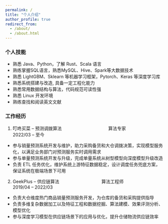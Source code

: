 ```yaml
---
permalink: /
title: "个人介绍"
author_profile: true
redirect_from: 
  - /about/
  - /about.html
---
```


### 个人技能

- 熟悉 Java、Python，了解 Rust、Scala 语言
- 熟练掌握SQL语言，熟悉MySQL、Hive、Spark等大数据技术
- 熟悉 LightGBM、Sklearn 等机器学习框架，Pytorch、Keras 等深度学习库
- 熟悉系统搭建与改造, 具备一定工程化能力
- 熟悉常用数据结构与算法，代码规范可读性强
- 熟悉 Linux 开发环境
- 熟练查找和阅读英文文献

### 工作经历
1. 叮咚买菜 – 预测调拨算法       &emsp;&emsp;&emsp;&emsp;&emsp;&emsp;&emsp;&emsp;&emsp;&emsp;       算法专家        &emsp;&emsp;&emsp;&emsp;&emsp;&emsp;                       2022/03 – 至今
- 参与销量预测系统开发与维护，助力采购备货和大仓调拨决策，实现模型服务化，以满足业务部门对预测服务实时调用需求 
- 参与单量预测系统开发与升级，完成单量系统从树型模型向深度模型升级改造
- 负责 ETL 任务优化，维护系统上游特征数据稳定，设计调度任务兜底方案，保证系统在极端场景下可用 
2. GeekPlus – 供应链算法  &emsp;&emsp;&emsp;&emsp;&emsp;&emsp;&emsp;&emsp;&emsp;           算法工程师   &emsp;&emsp;&emsp;&emsp;&emsp;&emsp;                          2019/04 – 2022/03
- 负责大仓维度热门商品销量预测服务开发，为仓库的备货和采购提供指导 
- 负责多维复杂数据加工以及特征工程和数据挖掘、算法建模、效果评测分析、模型优化
- 参与深度学习模型在供应链场景下的应用与优化，提升仓储物流供应链效率
